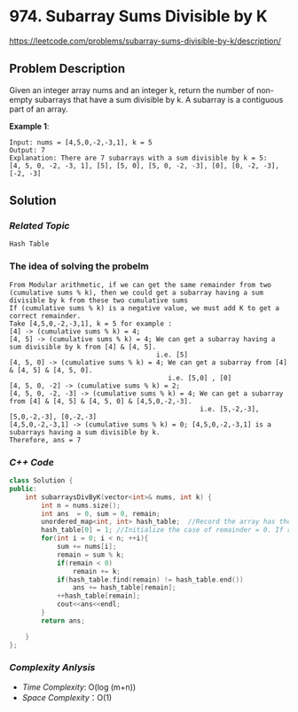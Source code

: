 # 974. Subarray Sums Divisible by K

https://leetcode.com/problems/subarray-sums-divisible-by-k/description/

## Problem Description

Given an integer array nums and an integer k, return the number of non-empty subarrays that have a sum divisible by k.
A subarray is a contiguous part of an array.

**Example 1**:
```
Input: nums = [4,5,0,-2,-3,1], k = 5
Output: 7
Explanation: There are 7 subarrays with a sum divisible by k = 5:
[4, 5, 0, -2, -3, 1], [5], [5, 0], [5, 0, -2, -3], [0], [0, -2, -3], [-2, -3]
```

## Solution

### _Related Topic_
    Hash Table
### The idea of solving the probelm
    From Modular arithmetic, if we can get the same remainder from two (cumulative sums % k), then we could get a subarray having a sum divisible by k from these two cumulative sums
    If (cumulative sums % k) is a negative value, we must add K to get a correct remainder.
    Take [4,5,0,-2,-3,1], k = 5 for example :
    [4] -> (cumulative sums % k) = 4; 
    [4, 5] -> (cumulative sums % k) = 4; We can get a subarray having a sum divisible by k from [4] & [4, 5].
                                         i.e. [5]
    [4, 5, 0] -> (cumulative sums % k) = 4; We can get a subarray from [4] & [4, 5] & [4, 5, 0]. 
                                            i.e. [5,0] , [0]
    [4, 5, 0, -2] -> (cumulative sums % k) = 2;
    [4, 5, 0, -2, -3] -> (cumulative sums % k) = 4; We can get a subarray from [4] & [4, 5] & [4, 5, 0] & [4,5,0,-2,-3]. 
                                                    i.e. [5,-2,-3], [5,0,-2,-3], [0,-2,-3]
    [4,5,0,-2,-3,1] -> (cumulative sums % k) = 0; [4,5,0,-2,-3,1] is a subarrays having a sum divisible by k.
    Therefore, ans = 7
### _C++ Code_
```cpp
class Solution {
public:
    int subarraysDivByK(vector<int>& nums, int k) {
        int n = nums.size();
        int ans  = 0, sum = 0, remain;
        unordered_map<int, int> hash_table;  //Record the array has the same remaining number.
        hash_table[0] = 1; //Initialize the case of remainder = 0. If remainder is 0, it means that the sume of this subarray is divisible by k
        for(int i = 0; i < n; ++i){
            sum += nums[i];
            remain = sum % k;
            if(remain < 0) 
                remain += k;
            if(hash_table.find(remain) != hash_table.end())
                ans += hash_table[remain];
            ++hash_table[remain];
            cout<<ans<<endl;
        }
        return ans;

    }
};
```

### _Complexity Anlysis_
- _Time Complexity_: O(log (m+n))
- _Space Complexity_：O(1)
